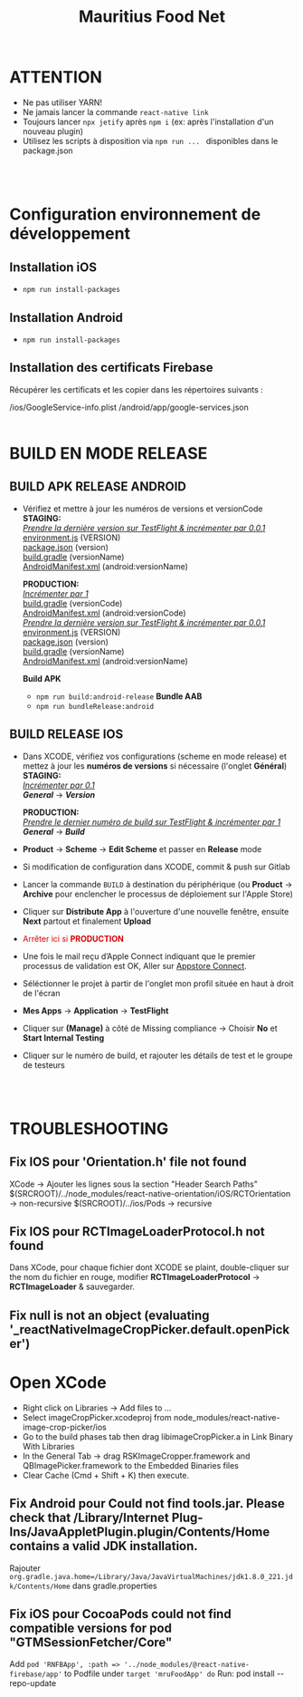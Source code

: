# <center>Mauritius Food Net</center><br/>

# ATTENTION

* Ne pas utiliser YARN!
* Ne jamais lancer la commande `react-native link`
* Toujours lancer `npx jetify` après `npm i` (ex: après l'installation d'un nouveau plugin)
* Utilisez les scripts à disposition via `npm run ... ` disponibles dans le package.json
<br/>
<br/>

# Configuration environnement de développement

## Installation iOS

* `npm run install-packages`

## Installation Android

* `npm run install-packages`


## Installation des certificats Firebase

Récupérer les certificats et les copier dans les répertoires suivants : 

/ios/GoogleService-info.plist
/android/app/google-services.json
<br/>
<br/>

# BUILD EN MODE RELEASE

## BUILD APK RELEASE ANDROID

* Vérifiez et mettre à jour les numéros de versions et versionCode<br/>
  **STAGING:**<br/>
    <i><u>Prendre la dernière version sur TestFlight & incrémenter par 0.0.1</u></i><br/>
      [environment.js](src/environment.js#L26) (VERSION)<br/>
      [package.json](package.json#L3) (version)<br/>
      [build.gradle](android/app/build.gradle#L133) (versionName)<br/>
      [AndroidManifest.xml](android/app/src/main/AndroidManifest.xml#L4) (android:versionName)

  **PRODUCTION:**<br/>
    <i><u>Incrémenter par 1</u></i><br/>
      [build.gradle](android/app/build.gradle#L132) (versionCode)<br/>
      [AndroidManifest.xml](android/app/src/main/AndroidManifest.xml#L3) (android:versionCode)<br/>
    <i><u>Prendre la dernière version sur TestFlight & incrémenter par 0.0.1</u></i><br/>
      [environment.js](src/environment.js#L26) (VERSION)<br/>
      [package.json](package.json#L3) (version)<br/>
      [build.gradle](android/app/build.gradle#L133) (versionName)<br/>
      [AndroidManifest.xml](android/app/src/main/AndroidManifest.xml#L4) (android:versionName)
    
  **Build APK**
  * `npm run build:android-release`
  **Bundle AAB**
  * `npm run bundleRelease:android`

## BUILD RELEASE IOS

* Dans XCODE, vérifiez vos configurations (scheme en mode release) et mettez à jour les **numéros de versions** si nécessaire (l'onglet **Général**)<br/>
  **STAGING:**<br/>
    <i><u>Incrémenter par 0.1</u></i><br/>
      ***General*** -> ***Version***

  **PRODUCTION:**<br/>
    <i><u>Prendre le dernier numéro de build sur TestFlight & incrémenter par 1</u></i><br/>
      ***General*** -> ***Build***
* **Product** -> **Scheme** -> **Edit Scheme** et passer en **Release** mode
* Si modification de configuration dans XCODE, commit & push sur Gitlab
* Lancer la commande `BUILD` à destination du périphérique (ou **Product** -> **Archive** pour enclencher le processus de déploiement sur l'Apple Store)
* Cliquer sur **Distribute App** à l'ouverture d'une nouvelle fenêtre, ensuite **Next** partout et finalement **Upload**
* <span style="color: #d50000;">Arrêter ici si **PRODUCTION**</span>
* Une fois le mail reçu d’Apple Connect indiquant que le premier processus de validation est OK, Aller sur [Appstore Connect](https://appstoreconnect.apple.com/).
* Séléctionner le projet à partir de l'onglet mon profil située en haut à droit de l'écran
* **Mes Apps** -> **Application** -> **TestFlight**
* Cliquer sur **(Manage)** à côté de Missing compliance -> Choisir **No** et **Start Internal Testing**
* Cliquer sur le numéro de build, et rajouter les détails de test et le groupe de testeurs
<br/>
<br/>

# TROUBLESHOOTING

## Fix IOS pour 'Orientation.h' file not found

XCode -> Ajouter les lignes sous la section "Header Search Paths"
$(SRCROOT)/../node_modules/react-native-orientation/iOS/RCTOrientation  -> non-recursive
$(SRCROOT)/../ios/Pods  -> recursive

## Fix IOS pour RCTImageLoaderProtocol.h not found

Dans XCode, pour chaque fichier dont XCODE se plaint, double-cliquer sur the nom du fichier en rouge, modifier **RCTImageLoaderProtocol** -> **RCTImageLoader** & sauvegarder.

## Fix null is not an object (evaluating '_reactNativeImageCropPicker.default.openPicker')

# Open XCode
* Right click on Libraries -> Add files to ...
* Select imageCropPicker.xcodeproj from node_modules/react-native-image-crop-picker/ios
* Go to the build phases tab then drag libimageCropPicker.a in Link Binary With Libraries
* In the General Tab -> drag RSKImageCropper.framework and QBImagePicker.framework to the Embedded Binaries files
* Clear Cache (Cmd + Shift + K) then execute.

## Fix Android pour Could not find tools.jar. Please check that /Library/Internet Plug-Ins/JavaAppletPlugin.plugin/Contents/Home contains a valid JDK installation.
Rajouter `org.gradle.java.home=/Library/Java/JavaVirtualMachines/jdk1.8.0_221.jdk/Contents/Home` dans gradle.properties

## Fix iOS pour CocoaPods could not find compatible versions for pod "GTMSessionFetcher/Core"
Add `pod 'RNFBApp', :path => '../node_modules/@react-native-firebase/app'` to Podfile under `target 'mruFoodApp' do`
Run: pod install --repo-update